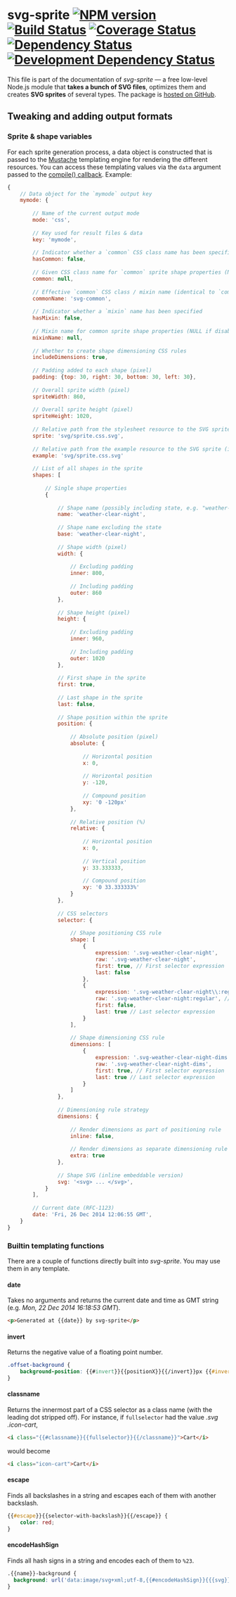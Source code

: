 svg-sprite [![NPM version][npm-image]][npm-url] [![Build Status][ci-image]][ci-url] [![Coverage Status][coveralls-image]][coveralls-url] [![Dependency Status][depstat-image]][depstat-url] [![Development Dependency Status][devdepstat-image]][devdepstat-url]
==========

This file is part of the documentation of *svg-sprite* — a free low-level Node.js module that **takes a bunch of SVG files**, optimizes them and creates **SVG sprites** of several types. The package is [hosted on GitHub](https://github.com/jkphl/svg-sprite).


Tweaking and adding output formats
----------------------------------

### Sprite & shape variables

For each sprite generation process, a data object is constructed that is passed to the [Mustache](http://mustache.github.io/) templating engine for rendering the different resources. You can access these templating values via the `data` argument passed to the [compile() callback](api.md#svgspritercompile-config--callback-). Example:  

```javascript
{  
    // Data object for the `mymode` output key
    mymode: {
    
        // Name of the current output mode
        mode: 'css',
        
        // Key used for result files & data
        key: 'mymode',
        
        // Indicator whether a `common` CSS class name has been specified
        hasCommon: false,
        
        // Given CSS class name for `common` sprite shape properties (NULL if disabled)
        common: null,
        
        // Effective `common` CSS class / mixin name (identical to `common`, defaulting to 'svg-common' if disabled)
        commonName: 'svg-common',
        
        // Indicator whether a `mixin` name has been specified
        hasMixin: false,
        
        // Mixin name for common sprite shape properties (NULL if disabled)
        mixinName: null,
        
        // Whether to create shape dimensioning CSS rules 
        includeDimensions: true,
        
        // Padding added to each shape (pixel)
        padding: {top: 30, right: 30, bottom: 30, left: 30},
        
        // Overall sprite width (pixel)
        spriteWidth: 860,
        
        // Overall sprite height (pixel)
        spriteHeight: 1020,
        
        // Relative path from the stylesheet resource to the SVG sprite
        sprite: 'svg/sprite.css.svg',
        
        // Relative path from the example resource to the SVG sprite (if configured)
        example: 'svg/sprite.css.svg'
        
        // List of all shapes in the sprite
        shapes: [
        
            // Single shape properties
            {  
            
                // Shape name (possibly including state, e.g. "weather-clear-night~hover")
                name: 'weather-clear-night',
                
                // Shape name excluding the state
                base: 'weather-clear-night',
                
                // Shape width (pixel)
                width: {  
                    
                    // Excluding padding
                    inner: 800,
                    
                    // Including padding
                    outer: 860
                },
                
                // Shape height (pixel)
                height: {
                
                    // Excluding padding
                    inner: 960,
                    
                    // Including padding
                    outer: 1020
                },
                
                // First shape in the sprite
                first: true,
                
                // Last shape in the sprite
                last: false,
                
                // Shape position within the sprite
                position: {  
                
                    // Absolute position (pixel)
                    absolute: {
                    
                        // Horizontal position  
                        x: 0,
                        
                        // Horizontal position
                        y: -120,
                        
                        // Compound position
                        xy: '0 -120px'
                    },
                    
                    // Relative position (%)
                    relative: { 
                        
                        // Horizontal position  
                        x: 0,
                        
                        // Vertical position
                        y: 33.333333,
                        
                        // Compound position
                        xy: '0 33.333333%'
                    }
                },
                
                // CSS selectors
                selector: {
                
                    // Shape positioning CSS rule
                    shape: [  
                        {  
                            expression: '.svg-weather-clear-night',
                            raw: '.svg-weather-clear-night',
                            first: true, // First selector expression
                            last: false
                        },
                        {  
                            expression: '.svg-weather-clear-night\\:regular',
                            raw: '.svg-weather-clear-night:regular', // Unescaped version
                            first: false,
                            last: true // Last selector expression
                        }
                    ],
                    
                    // Shape dimensioning CSS rule
                    dimensions: [  
                        {  
                            expression: '.svg-weather-clear-night-dims',
                            raw: '.svg-weather-clear-night-dims',
                            first: true, // First selector expression
                            last: true // Last selector expression
                        }
                    ]
                },
                
                // Dimensioning rule strategy
                dimensions: {  
                
                    // Render dimensions as part of positioning rule
                    inline: false,
                    
                    // Render dimensions as separate dimensioning rule
                    extra: true
                },
                
                // Shape SVG (inline embeddable version)
                svg: '<svg> ... </svg>',
            }
        ],
        
        // Current date (RFC-1123)
        date: 'Fri, 26 Dec 2014 12:06:55 GMT',
    }
}
```


### Builtin templating functions

There are a couple of functions directly built into *svg-sprite*. You may use them in any template.

#### date

Takes no arguments and returns the current date and time as GMT string (e.g. *Mon, 22 Dec 2014 16:18:53 GMT*).

```html
<p>Generated at {{date}} by svg-sprite</p>
```

#### invert

Returns the negative value of a floating point number.

```css
.offset-background {
    background-position: {{#invert}}{{positionX}}{{/invert}}px {{#invert}}{{positionY}}{{/invert}}px;
}
```

#### classname

Returns the innermost part of a CSS selector as a class name (with the leading dot stripped off). For instance, if `fullselector` had the value *.svg .icon-cart*,

```html
<i class="{{#classname}}{{fullselector}}{{/classname}}">Cart</i>
```

would become

```html
<i class="icon-cart">Cart</i>
```

#### escape

Finds all backslashes in a string and escapes each of them with another backslash. 

```css
{{#escape}}{{selector-with-backslash}}{{/escape}} {
    color: red;
}
```

#### encodeHashSign

Finds all hash signs in a string and encodes each of them to `%23`. 

```css
.{{name}}-background {
  background: url('data:image/svg+xml;utf-8,{{#encodeHashSign}}{{{svg}}}{{/encodeHashSign}}') no-repeat;
}
```


[npm-url]: https://npmjs.org/package/svg-sprite
[npm-image]: https://img.shields.io/npm/v/svg-sprite

[ci-url]: https://github.com/jkphl/svg-sprite/actions?query=workflow%3ATests+branch%3Amaster
[ci-image]: https://github.com/jkphl/svg-sprite/workflows/Tests/badge.svg?branch=master

[coveralls-url]: https://coveralls.io/github/jkphl/svg-sprite?branch=master
[coveralls-image]: https://img.shields.io/coveralls/github/jkphl/svg-sprite/master

[depstat-url]: https://david-dm.org/jkphl/svg-sprite
[depstat-image]: https://img.shields.io/david/jkphl/svg-sprite
[devdepstat-url]: https://david-dm.org/jkphl/svg-sprite?type=dev
[devdepstat-image]: https://img.shields.io/david/dev/jkphl/svg-sprite
